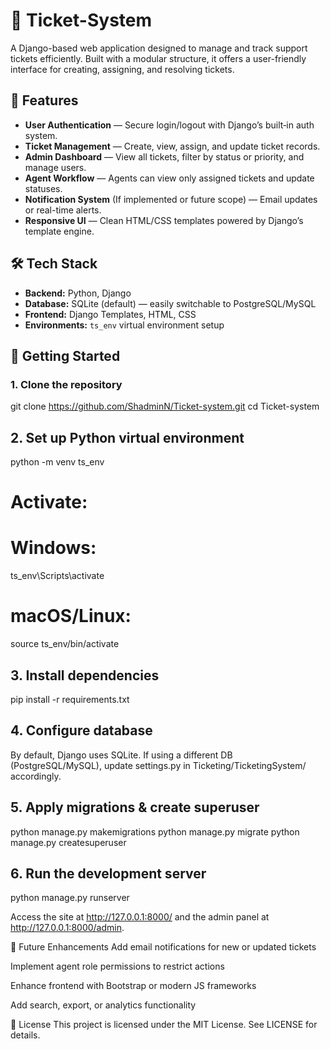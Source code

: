 # 🎫 Ticket-System

A Django-based web application designed to manage and track support tickets efficiently. Built with a modular structure, it offers a user-friendly interface for creating, assigning, and resolving tickets.

## 📌 Features

- **User Authentication** — Secure login/logout with Django’s built‑in auth system.
- **Ticket Management** — Create, view, assign, and update ticket records.
- **Admin Dashboard** — View all tickets, filter by status or priority, and manage users.
- **Agent Workflow** — Agents can view only assigned tickets and update statuses.
- **Notification System** (If implemented or future scope) — Email updates or real-time alerts.
- **Responsive UI** — Clean HTML/CSS templates powered by Django’s template engine.

## 🛠️ Tech Stack

- **Backend:** Python, Django  
- **Database:** SQLite (default) — easily switchable to PostgreSQL/MySQL  
- **Frontend:** Django Templates, HTML, CSS  
- **Environments:** `ts_env` virtual environment setup

## 🚀 Getting Started

### 1. Clone the repository  

git clone https://github.com/ShadminN/Ticket-system.git
cd Ticket-system

## 2. Set up Python virtual environment

python -m venv ts_env
# Activate:
# Windows:
ts_env\Scripts\activate
# macOS/Linux:
source ts_env/bin/activate

## 3. Install dependencies

pip install -r requirements.txt

## 4. Configure database

By default, Django uses SQLite.
If using a different DB (PostgreSQL/MySQL), update settings.py in Ticketing/TicketingSystem/ accordingly.

## 5. Apply migrations & create superuser

python manage.py makemigrations
python manage.py migrate
python manage.py createsuperuser

## 6. Run the development server

python manage.py runserver

Access the site at http://127.0.0.1:8000/ and the admin panel at http://127.0.0.1:8000/admin.

🌟 Future Enhancements
Add email notifications for new or updated tickets

Implement agent role permissions to restrict actions

Enhance frontend with Bootstrap or modern JS frameworks

Add search, export, or analytics functionality


📄 License
This project is licensed under the MIT License. See LICENSE for details.
